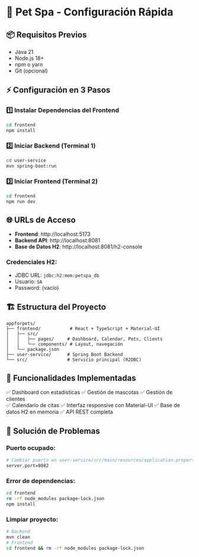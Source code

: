 # 🚀 Pet Spa - Configuración Rápida

## 📦 Requisitos Previos
- Java 21
- Node.js 18+ 
- npm o yarn
- Git (opcional)

## ⚡ Configuración en 3 Pasos

### 1️⃣ Instalar Dependencias del Frontend
```bash
cd frontend
npm install
```

### 2️⃣ Iniciar Backend (Terminal 1)
```bash
cd user-service
mvn spring-boot:run
```

### 3️⃣ Iniciar Frontend (Terminal 2)
```bash
cd frontend
npm run dev
```

## 🌐 URLs de Acceso
- **Frontend**: http://localhost:5173
- **Backend API**: http://localhost:8081
- **Base de Datos H2**: http://localhost:8081/h2-console

### Credenciales H2:
- JDBC URL: `jdbc:h2:mem:petspa_db`
- Usuario: `SA`
- Password: (vacío)

## 🏗️ Estructura del Proyecto
```
appforpets/
├── frontend/           # React + TypeScript + Material-UI
│   ├── src/
│   │   ├── pages/     # Dashboard, Calendar, Pets, Clients
│   │   └── components/ # Layout, navegación
│   └── package.json
├── user-service/      # Spring Boot Backend
└── src/               # Servicio principal (R2DBC)
```

## 🔧 Funcionalidades Implementadas
✅ Dashboard con estadísticas
✅ Gestión de mascotas
✅ Gestión de clientes  
✅ Calendario de citas
✅ Interfaz responsive con Material-UI
✅ Base de datos H2 en memoria
✅ API REST completa

## 🚨 Solución de Problemas

### Puerto ocupado:
```bash
# Cambiar puerto en user-service/src/main/resources/application.properties
server.port=8082
```

### Error de dependencias:
```bash
cd frontend
rm -rf node_modules package-lock.json
npm install
```

### Limpiar proyecto:
```bash
# Backend
mvn clean
# Frontend
cd frontend && rm -rf node_modules package-lock.json
``` 